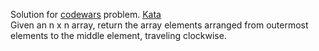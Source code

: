 Solution for <a href="http://www.codewars.com">codewars</a> problem.
<a href=https://www.codewars.com/kata/521c2db8ddc89b9b7a0000c1>Kata</a>
<br>
Given an n x n array, return the array elements arranged from outermost elements to the middle element, traveling clockwise.
<br>